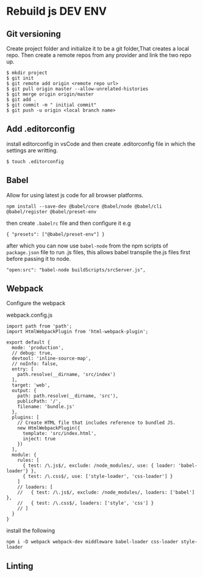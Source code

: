 # Rebuild js DEV ENV

## Git versioning

Create project folder and initialize it to be a git folder,That creates a local repo.
Then create a remote repos from any provider and link the two repo up.

```
$ mkdir project
$ git init
$ git remote add origin <remote repo url>
$ git pull origin master --allow-unrelated-histories
$ git merge origin origin/master
$ git add .
$ git commit -m " initial commit"
$ git push -u origin <local branch name>

```

## Add .editorconfig

install editorconfig in vsCode and then create .editorconfig
file in which the settings are writting.

```
$ touch .editorconfig
```

## Babel

Allow for using latest js code for all browser platforms.

```
npm install --save-dev @babel/core @babel/node @babel/cli @babel/register @babel/preset-env
```

then create `.babelrc` file and then configure it e.g

```
{ "presets": ["@babel/preset-env"] }
```

after which you can now use `babel-node` from the npm scripts of `package.json` file to run .js files, this allows babel transpile the.js files first before passing it to node.

```
"open:src": "babel-node buildScripts/srcServer.js",
```

## Webpack

Configure the webpack

webpack.config.js

```
import path from 'path';
import HtmlWebpackPlugin from 'html-webpack-plugin';

export default {
  mode: 'production',
  // debug: true,
  devtool: 'inline-source-map',
  // noInfo: false,
  entry: [
    path.resolve(__dirname, 'src/index')
  ],
  target: 'web',
  output: {
    path: path.resolve(__dirname, 'src'),
    publicPath: '/',
    filename: 'bundle.js'
  },
  plugins: [
    // Create HTML file that includes reference to bundled JS.
    new HtmlWebpackPlugin({
      template: 'src/index.html',
      inject: true
    })
  ],
  module: {
    rules: [
      { test: /\.js$/, exclude: /node_modules/, use: { loader: 'babel-loader'} },
      { test: /\.css$/, use: ['style-loader', 'css-loader'] }
    ]
    // loaders: [
    //   { test: /\.js$/, exclude: /node_modules/, loaders: ['babel'] },
    //   { test: /\.css$/, loaders: ['style', 'css'] }
    // ]
  }
}

```

install the following

```
npm i -D webpack webpack-dev middleware babel-loader css-loader style-loader
```

## Linting

